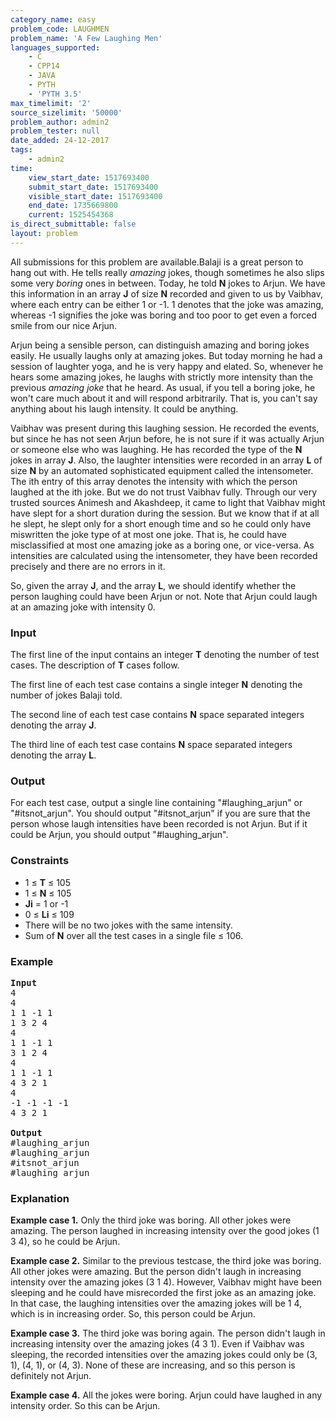 ```yaml
---
category_name: easy
problem_code: LAUGHMEN
problem_name: 'A Few Laughing Men'
languages_supported:
    - C
    - CPP14
    - JAVA
    - PYTH
    - 'PYTH 3.5'
max_timelimit: '2'
source_sizelimit: '50000'
problem_author: admin2
problem_tester: null
date_added: 24-12-2017
tags:
    - admin2
time:
    view_start_date: 1517693400
    submit_start_date: 1517693400
    visible_start_date: 1517693400
    end_date: 1735669800
    current: 1525454368
is_direct_submittable: false
layout: problem
---
```

All submissions for this problem are available.Balaji is a great person to hang out with. He tells really *amazing* jokes, though sometimes he also slips some very *boring* ones in between. Today, he told **N** jokes to Arjun. We have this information in an array **J** of size **N** recorded and given to us by Vaibhav, where each entry can be either 1 or -1. 1 denotes that the joke was amazing, whereas -1 signifies the joke was boring and too poor to get even a forced smile from our nice Arjun.

Arjun being a sensible person, can distinguish amazing and boring jokes easily. He usually laughs only at amazing jokes. But today morning he had a session of laughter yoga, and he is very happy and elated. So, whenever he hears some amazing jokes, he laughs with strictly more intensity than the previous *amazing joke* that he heard. As usual, if you tell a boring joke, he won't care much about it and will respond arbitrarily. That is, you can't say anything about his laugh intensity. It could be anything.

Vaibhav was present during this laughing session. He recorded the events, but since he has not seen Arjun before, he is not sure if it was actually Arjun or someone else who was laughing. He has recorded the type of the **N** jokes in array **J**. Also, the laughter intensities were recorded in an array **L** of size **N** by an automated sophisticated equipment called the intensometer. The ith entry of this array denotes the intensity with which the person laughed at the ith joke. But we do not trust Vaibhav fully. Through our very trusted sources Animesh and Akashdeep, it came to light that Vaibhav might have slept for a short duration during the session. But we know that if at all he slept, he slept only for a short enough time and so he could only have miswritten the joke type of at most one joke. That is, he could have misclassified at most one amazing joke as a boring one, or vice-versa. As intensities are calculated using the intensometer, they have been recorded precisely and there are no errors in it.

So, given the array **J**, and the array **L**, we should identify whether the person laughing could have been Arjun or not. Note that Arjun could laugh at an amazing joke with intensity 0.

### Input

The first line of the input contains an integer **T** denoting the number of test cases. The description of **T** cases follow.

The first line of each test case contains a single integer **N** denoting the number of jokes Balaji told.

The second line of each test case contains **N** space separated integers denoting the array **J**.

The third line of each test case contains **N** space separated integers denoting the array **L**.

### Output

For each test case, output a single line containing "#laughing\_arjun" or "#itsnot\_arjun". You should output "#itsnot\_arjun" if you are sure that the person whose laugh intensities have been recorded is not Arjun. But if it could be Arjun, you should output "#laughing\_arjun".

### Constraints

- 1 ≤ **T** ≤ 105
- 1 ≤ **N** ≤ 105
- **Ji** = 1 or -1
- 0 ≤ **Li** ≤ 109
- There will be no two jokes with the same intensity.
- Sum of **N** over all the test cases in a single file ≤ 106.

### Example

<pre>
<b>Input</b>
4
4
1 1 -1 1
1 3 2 4
4
1 1 -1 1
3 1 2 4
4
1 1 -1 1
4 3 2 1
4
-1 -1 -1 -1
4 3 2 1

<b>Output</b>
#laughing_arjun
#laughing_arjun
#itsnot_arjun
#laughing_arjun
</pre>
### Explanation

**Example case 1.** Only the third joke was boring. All other jokes were amazing. The person laughed in increasing intensity over the good jokes (1 3 4), so he could be Arjun.

**Example case 2.** Similar to the previous testcase, the third joke was boring. All other jokes were amazing. But the person didn't laugh in increasing intensity over the amazing jokes (3 1 4). However, Vaibhav might have been sleeping and he could have misrecorded the first joke as an amazing joke. In that case, the laughing intensities over the amazing jokes will be 1 4, which is in increasing order. So, this person could be Arjun.

**Example case 3.** The third joke was boring again. The person didn't laugh in increasing intensity over the amazing jokes (4 3 1). Even if Vaibhav was sleeping, the recorded intensities over the amazing jokes could only be (3, 1), (4, 1), or (4, 3). None of these are increasing, and so this person is definitely not Arjun.

**Example case 4.** All the jokes were boring. Arjun could have laughed in any intensity order. So this can be Arjun.
